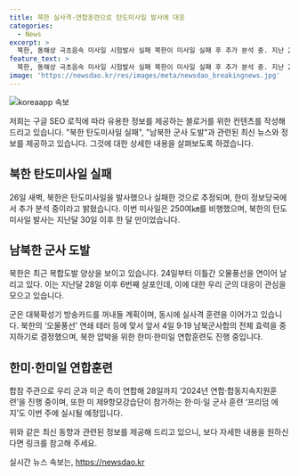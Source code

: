 ```yaml
---
title: 북한 실사격·연합훈련으로 탄도미사일 발사에 대응
categories:
  - News
excerpt: >
  북한, 동해상 극초음속 미사일 시험발사 실패 북한이 미사일 실패 후 추가 분석 중. 지난 2일 오물풍선 살포 이후 단 한 달 만의 탄도미사일 발사. 군은 대북확성기 방송카드 등 대응책을 고민 중. 정부는 남북군사합의 전체 효력을 정지한 상황. 연합훈련과 군사 훈련 등을 통해 북한을 압박 중. 함께 참가하는 미 해군의 프리덤 에지도 이번 주에 실시된다.
feature_text: >
  북한, 동해상 극초음속 미사일 시험발사 실패 북한이 미사일 실패 후 추가 분석 중. 지난 2일 오물풍선 살포 이후 단 한 달 만의 탄도미사일 발사. 군은 대북확성기 방송카드 등 대응책을 고민 중. 정부는 남북군사합의 전체 효력을 정지한 상황. 연합훈련과 군사 훈련 등을 통해 북한을 압박 중. 함께 참가하는 미 해군의 프리덤 에지도 이번 주에 실시된다.
image: 'https://newsdao.kr/res/images/meta/newsdao_breakingnews.jpg'
---
```


<p><img src="https://newsdao.kr/res/images/meta/newsdao_breakingnews.jpg" alt="koreaapp 속보" /></p>

<p>저희는 구글 SEO 로직에 따라 유용한 정보를 제공하는 블로거를 위한 컨텐츠를 작성해 드리고 있습니다. "북한 탄도미사일 실패", "남북한 군사 도발"과 관련된 최신 뉴스와 정보를 제공하고 있습니다. 그것에 대한 상세한 내용을 살펴보도록 하겠습니다. </p>

<h2 data-ke-size="size26">북한 탄도미사일 실패</h2>

<p data-ke-size="size16">26일 새벽, 북한은 탄도미사일을 발사했으나 실패한 것으로 추정되며, 한미 정보당국에서 추가 분석 중이라고 밝혔습니다. 이번 미사일은 250여㎞를 비행했으며, 북한의 탄도미사일 발사는 지난달 30일 이후 한 달 만이었습니다.</p>

<h2 data-ke-size="size26">남북한 군사 도발</h2>

<p data-ke-size="size16">북한은 최근 복합도발 양상을 보이고 있습니다. 24일부터 이틀간 오물풍선을 연이어 날리고 있다. 이는 지난달 28일 이후 6번째 살포인데, 이에 대한 우리 군의 대응이 관심을 모으고 있습니다.</p>

<p data-ke-size="size16">군은 대북확성기 방송카드를 꺼내들 계획이며, 동시에 실사격 훈련을 이어가고 있습니다. 북한의 ‘오물풍선’ 연쇄 테러 등에 맞서 앞서 4일 9·19 남북군사합의 전체 효력을 중지하기로 결정했으며, 북한 압박을 위한 한미·한미일 연합훈련도 진행 중입니다.</p>

<h2 data-ke-size="size26">한미·한미일 연합훈련</h2>

<p data-ke-size="size16">합참 주관으로 우리 군과 미군 측이 연합해 28일까지 ‘2024년 연합·합동지속지원훈련’을 진행 중이며, 또한 미 제9항모강습단이 참가하는 한·미·일 군사 훈련 ‘프리덤 에지’도 이번 주에 실시될 예정입니다.</p>

<p>위와 같은 최신 동향과 관련된 정보를 제공해 드리고 있으니, 보다 자세한 내용을 원하신다면 링크를 참고해 주세요.</p>
실시간 뉴스 속보는, <a href="https://newsdao.kr" rel="dofollow">https://newsdao.kr</a>


